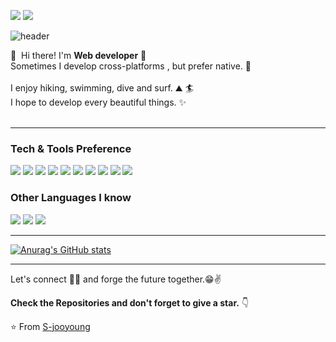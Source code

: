 
<a href="mailto:jooyoung.dev@gmail.com" target="_blank"><img src="https://img.shields.io/badge/jooyoung.dev@gmail.com-EA4335?style=flat-square&logo=Gmail&logoColor=white"/></a>
 <a href="https://www.instagram.com/jo_o.96/" target="_blank"><img src="https://img.shields.io/badge/joo.96-1DA1F2?style=flat square&logo=Instagram&logoColor=white"/></a>
 
 ![header](https://capsule-render.vercel.app/api?type=soft&color=auto&height=150&section=header&text=JooyoungShin&fontSize=70&animation=twinkling)
 
 👋&nbsp; Hi there! I'm <b>Web developer</b>  🚀<br/>
  Sometimes I develop cross-platforms , but prefer native. 💖<br/><br/>
  I enjoy hiking, swimming, dive and surf. ⛰ 🏄<br/>
  I hope to develop every beautiful things. ✨ <br/><br/>

---


### Tech & Tools Preference

<img src = "https://img.shields.io/badge/-HTML5-E34F26?style=flat&logo=html5&logoColor=white"> <img src = "https://img.shields.io/badge/-CSS3-1572B6?style=flat&logo=css3&logoColor=white">
<img src="https://img.shields.io/badge/-JavaScript-eed718?style=flat&logo=javascript&logoColor=ffffff">
<img src="https://img.shields.io/badge/-React-000000?style=flat&logo=react&logoColor=00c8ff">
<img src="https://img.shields.io/badge/-MongoDB-4DB33D?style=flat&logo=mongodb&logoColor=FFFFFF">
<img src="https://img.shields.io/badge/-MySQL-F29111?style=flat&logo=mysql&logoColor=FFFFFF">
<img src="https://img.shields.io/badge/-Firebase-FFA611?style=flat&logo=firebase&logoColor=FFFFFF">
<img src="http://img.shields.io/badge/-Git-F1502F?style=flat&logo=git&logoColor=FFFFFF">
<img src="http://img.shields.io/badge/-Github-000000?style=flat&logo=github&logoColor=FFFFFF">
<img src="http://img.shields.io/badge/-VS%20Code-007ACC?style=flat&logo=visual%20studio%20code&logoColor=white">

### Other Languages I know
<img src="http://img.shields.io/badge/-Java-F89820?style=flat&logo=java&logoColor=white"> <img src="https://img.shields.io/badge/-C%20&%20C++-659ad2?style=flat&logo=c%2B%2B&logoColor=ffffff"> <img src="https://img.shields.io/badge/-Python-black?style=flat&logo=python&logoColor=white"> 

---
[![Anurag's GitHub stats](https://github-readme-stats.vercel.app/api?username=S-jooyoung)](https://github.com/anuraghazra/github-readme-stats)



---



Let's connect 👨‍💻 and forge the future together.😁✌

**Check the Repositories and don't forget to give a star.** 👇

:star: From [S-jooyoung](https://github.com/S-jooyoung)



